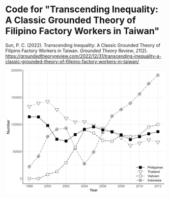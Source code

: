 # Code for "Transcending Inequality: A Classic Grounded Theory of Filipino Factory Workers in Taiwan"

Sun, P. C. (2022). Transcending Inequality: A Classic Grounded Theory of Filipino Factory Workers in Taiwan. *Grounded Theory Review*, *21*(2). https://groundedtheoryreview.com/2022/12/31/transcending-inequality-a-classic-grounded-theory-of-filipino-factory-workers-in-taiwan/

![Figure 1](https://raw.githubusercontent.com/suncpeter/paper-migrantworkers/main/fig1.png)
